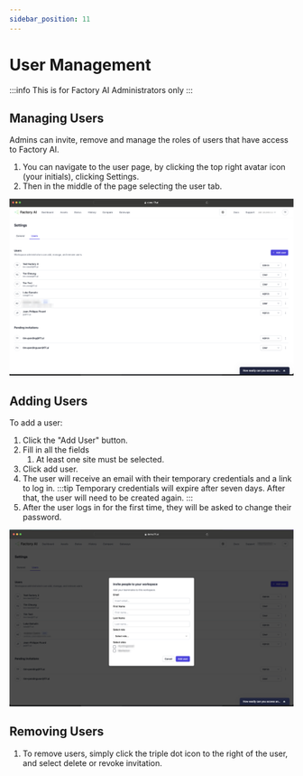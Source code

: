 ```yaml
---
sidebar_position: 11
---
```

# User Management
:::info
This is for Factory AI Administrators only
:::

## Managing Users
Admins can invite, remove and manage the roles of users that have access to Factory AI.

1. You can navigate to the user page, by clicking the top right avatar icon (your initials), clicking Settings. 
1. Then in the middle of the page selecting the user tab.

![Managing Users](static/manage-users.png)


## Adding Users
To add a user: 
1. Click the "Add User" button.
1. Fill in all the fields
    1. At least one site must be selected.
1. Click add user.
1. The user will receive an email with their temporary credentials and a link to log in.
:::tip
Temporary credentials will expire after seven days. After that, the user will need to be created again.
:::
1. After the user logs in for the first time, they will be asked to change their password.

![Add user](static/add-user.png)

## Removing Users
1. To remove users, simply click the triple dot icon to the right of the user, and select delete or revoke invitation.
